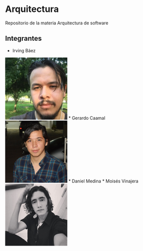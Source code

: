 # Arquitectura
Repositorio de la materia Arquitectura de software

## Integrantes

* Irving Báez
<img src="https://github.com/MoisesVinajera/Arquitectura/blob/main/imagenes/Irving.jpg" width="200">
* Gerardo Caamal
<img src="https://github.com/MoisesVinajera/Arquitectura/blob/main/imagenes/Caamal.jpeg" width="200">
* Daniel Medina
* Moisés Vinajera
<img src="https://github.com/MoisesVinajera/Arquitectura/blob/main/imagenes/Moises.png" width="200">

